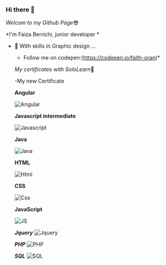 ### Hi there 👋



*Welcom to my Github Page*:sunglasses:


*I'm Faiza Berrichi, junior developer  *


- 🌱 With skills in Graphic design ...

  - Follow me on codepen:(https://codepen.io/faith-oran)*
  
  
   *My certificates with SoloLearn*:pushpin:
   
   
   -My new Certificate


    **Angular**
  
  ![Angular](https://api2.sololearn.com/v2/certificates/CC-Q7SFO2IF/image/jpg?t=638871486350387920)
    
     **Javascript intermediate**

    ![Javascript ](https://res.cloudinary.com/dfqxbwfnc/image/upload/v1696707673/d494f14b-f815-4438-9df6-9765be491d2d_suf0zw.png)
  
     **Java**
   
   ![Java ](https://www.sololearn.com/certificates/course/en/18788942/1068/landscape/png)
   
   
    **HTML**
   
   ![Html ](https://www.sololearn.com/Certificate/1014-18788942/jpg)
   
   
   
   
     **CSS**
     
     
   ![Css](https://www.sololearn.com/Certificate/1023-18788942/jpg)
   
   
    **JavaScript**
     
     
   ![JS](https://www.sololearn.com/certificates/course/en/18788942/1024/landscape/png)

    
    ***Jquery***
    ![Jquery](https://www.sololearn.com/Certificate/1082-18788942/jpg)
    
    
    ***PHP***
  ![PHP](https://www.sololearn.com/Certificate/1059-18788942/jpg)
  
  ***SQL***
   ![SQL](https://www.sololearn.com/certificates/course/en/18788942/1060/landscape/png)
